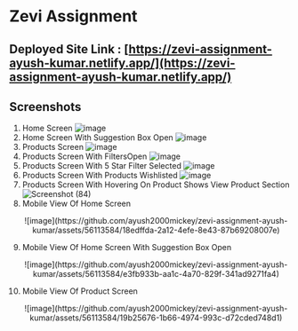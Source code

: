 # Zevi Assignment

## Deployed Site Link : [https://zevi-assignment-ayush-kumar.netlify.app/](https://zevi-assignment-ayush-kumar.netlify.app/)

## Screenshots

1. Home Screen
   ![image](https://github.com/ayush2000mickey/zevi-assignment-ayush-kumar/assets/56113584/2d3d2601-eaf3-4fd2-b163-db0a905e8e85)
2. Home Screen With Suggestion Box Open
   ![image](https://github.com/ayush2000mickey/zevi-assignment-ayush-kumar/assets/56113584/809d895d-404a-46a3-813f-6487745aa387)
3. Products Screen
   ![image](https://github.com/ayush2000mickey/zevi-assignment-ayush-kumar/assets/56113584/46cd1e9a-133d-4a84-a500-cfc784ad61b0)
4. Products Screen With FiltersOpen
   ![image](https://github.com/ayush2000mickey/zevi-assignment-ayush-kumar/assets/56113584/dd12f337-c1c8-4671-8405-de677dbb423c)
5. Products Screen With 5 Star Filter Selected
   ![image](https://github.com/ayush2000mickey/zevi-assignment-ayush-kumar/assets/56113584/5dd6bce1-6b01-4c4b-a426-e0f7e23397c4)
6. Products Screen With Products Wishlisted
   ![image](https://github.com/ayush2000mickey/zevi-assignment-ayush-kumar/assets/56113584/ec13cf69-ac9f-4698-add6-3112d0939e6e)
7. Products Screen With Hovering On Product Shows View Product Section
   ![Screenshot (84)](https://github.com/ayush2000mickey/zevi-assignment-ayush-kumar/assets/56113584/0c068016-32c7-40a4-bd3f-5ec2f95ae42d)
8. Mobile View Of Home Screen <br>
   <p align="center"> ![image](https://github.com/ayush2000mickey/zevi-assignment-ayush-kumar/assets/56113584/18edffda-2a12-4efe-8e43-87b69208007e) </p>
9. Mobile View Of Home Screen With Suggestion Box Open <br>
   <p align="center"> ![image](https://github.com/ayush2000mickey/zevi-assignment-ayush-kumar/assets/56113584/e3fb933b-aa1c-4a70-829f-341ad9271fa4) </p>
10. Mobile View Of Product Screen <br>
    <p align="center"> ![image](https://github.com/ayush2000mickey/zevi-assignment-ayush-kumar/assets/56113584/19b25676-1b66-4974-993c-d72cded748d1) </p>









